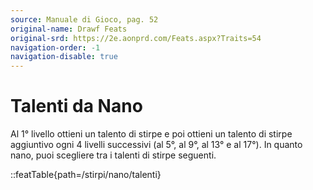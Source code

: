 ```yaml
---
source: Manuale di Gioco, pag. 52
original-name: Drawf Feats
original-srd: https://2e.aonprd.com/Feats.aspx?Traits=54
navigation-order: -1
navigation-disable: true
---
```


# Talenti da Nano

Al 1° livello ottieni un talento di stirpe e poi ottieni un talento di stirpe
aggiuntivo ogni 4 livelli successivi (al 5°, al 9°, al 13° e al 17°). In quanto
nano, puoi scegliere tra i talenti di stirpe seguenti.

<!-- prettier-ignore -->
::featTable{path=/stirpi/nano/talenti}
